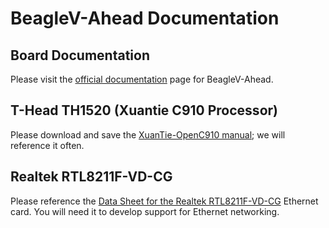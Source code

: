# BeagleV-Ahead Documentation

## Board Documentation
Please visit the [official documentation](https://docs.beagle.cc/boards/beaglev/ahead/01-introduction.html) page for BeagleV-Ahead.

## T-Head TH1520 (Xuantie C910 Processor)

Please download and save the [XuanTie-OpenC910 manual](https://occ-intl-prod.oss-ap-southeast-1.aliyuncs.com/resource/XuanTie-OpenC910-UserManual.pdf); we will reference it often.

## Realtek RTL8211F-VD-CG

Please reference the [Data Sheet for the Realtek RTL8211F-VD-CG](https://www1.iodparts.com/datasheets/realtek-2310271810-realtek-semicon-rtl8211f-vd-cg-c19100357.pdf) Ethernet card.  You will need it to develop support for Ethernet networking.

